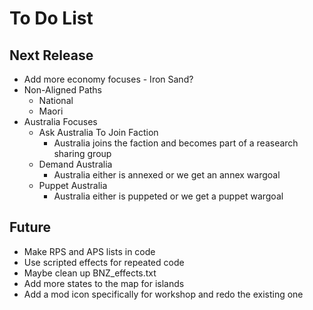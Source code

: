 # To Do List
## Next Release
- Add more economy focuses - Iron Sand?
- Non-Aligned Paths
  - National
  - Maori
- Australia Focuses
  - Ask Australia To Join Faction
    - Australia joins the faction and becomes part of a reasearch sharing group
  - Demand Australia
    - Australia either is annexed or we get an annex wargoal
  - Puppet Australia
    - Australia either is puppeted or we get a puppet wargoal

## Future
- Make RPS and APS lists in code
- Use scripted effects for repeated code
- Maybe clean up BNZ_effects.txt
- Add more states to the map for islands
- Add a mod icon specifically for workshop and redo the existing one